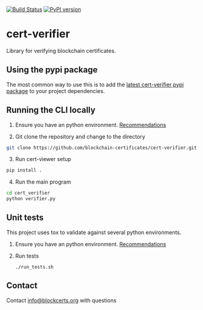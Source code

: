 [![Build Status](https://travis-ci.org/blockchain-certificates/cert-verifier.svg?branch=master)](https://travis-ci.org/blockchain-certificates/cert-verifier)
[![PyPI version](https://badge.fury.io/py/cert-verifier.svg)](https://badge.fury.io/py/cert-verifier)

# cert-verifier
Library for verifying blockchain certificates.

## Using the pypi package

The most common way to use this is to add the [latest cert-verifier pypi package](https://badge.fury.io/py/cert-verifier) to your project dependencies. 

## Running the CLI locally

1. Ensure you have an python environment. [Recommendations](https://github.com/blockchain-certificates/developer-common-docs/blob/master/virtualenv.md)

2. Git clone the repository and change to the directory

  ```bash
  git clone https://github.com/blockchain-certificates/cert-verifier.git && cd cert-verifier
  ```

3. Run cert-viewer setup

  ```bash
  pip install .
  ```

4. Run the main program

  ```bash
  cd cert_verifier
  python verifier.py
  ```

## Unit tests

This project uses tox to validate against several python environments.

1. Ensure you have an python environment. [Recommendations](https://github.com/blockchain-certificates/developer-common-docs/blob/master/virtualenv.md)

2. Run tests
    ```
    ./run_tests.sh
    ```

## Contact

Contact [info@blockcerts.org](mailto:info@blockcerts.org) with questions
